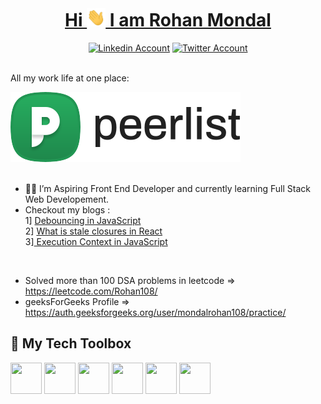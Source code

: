 <div align="center">

<br>

# [Hi <img src="https://raw.githubusercontent.com/ABSphreak/ABSphreak/master/gifs/Hi.gif" width="30px"> I am Rohan Mondal](https://rohanspage.netlify.app/)
  </div>
  <div align=center>
  <a href="https://www.linkedin.com/in/rohanmondal/"><img src="https://cdn.worldvectorlogo.com/logos/linkedin-icon-2.svg" title="Linkedin" alt="Linkedin Account" width="30"/></a>
  <a href="https://twitter.com/RohanMo33437915"><img src="https://cdn.worldvectorlogo.com/logos/twitter-6.svg" title="Twitter" alt="Twitter Account" width="40"/></a>
  <br><br>
 
</div>
  <p>All my work life at one place:<p>
  <a href="https://peerlist.io/rohanmond"><img src="https://github.com/Siddhant-K-code/Siddhant-K-code/raw/master/PL%20Logo%20-%20Primary.svg"></a>
  <br>
 <br>
  
  
* 👨‍💻 I’m Aspiring Front End Developer and currently learning Full Stack Web Developement.
* Checkout my blogs :<br>
  1] <a href="https://rohan108dev.hashnode.dev/what-the-heck-is-debouncing-in-javascript" target="_blank"> Debouncing in JavaScript </a> <br>
  2] <a href="https://rohan108dev.hashnode.dev/some-insights-of-usestate-useeffect-and-stale-closures" target="_blank"> What is stale closures in React </a><br>
  3]<a href="https://rohan108dev.hashnode.dev/what-the-heck-is-execution-context-in-js-how-js-code-is-executing-under-the-hood" target="_blank"> Execution Context in JavaScript </a>
 
  
  
<br>
  
 * Solved more than 100 DSA problems in leetcode => https://leetcode.com/Rohan108/
 * geeksForGeeks Profile => https://auth.geeksforgeeks.org/user/mondalrohan108/practice/
 
  
  

## 🧰 My Tech Toolbox

<p>
<img src="https://cdn.jsdelivr.net/gh/devicons/devicon/icons/html5/html5-original.svg" width="50" height="50"/>
<img src="https://cdn.jsdelivr.net/gh/devicons/devicon/icons/css3/css3-original.svg" width="50" height="50"/>
<img src="https://cdn.jsdelivr.net/gh/devicons/devicon/icons/javascript/javascript-original.svg"width="50" height="50" />
<img src="https://cdn.jsdelivr.net/gh/devicons/devicon/icons/typescript/typescript-original.svg" width="50" height="50"/>
 <img src="https://cdn.jsdelivr.net/gh/devicons/devicon/icons/react/react-original.svg"  width="50" height="50"/>
<img src="https://cdn.jsdelivr.net/gh/devicons/devicon/icons/visualstudio/visualstudio-plain.svg" width="50" height="50"/>

  </p>
<br>  
 
